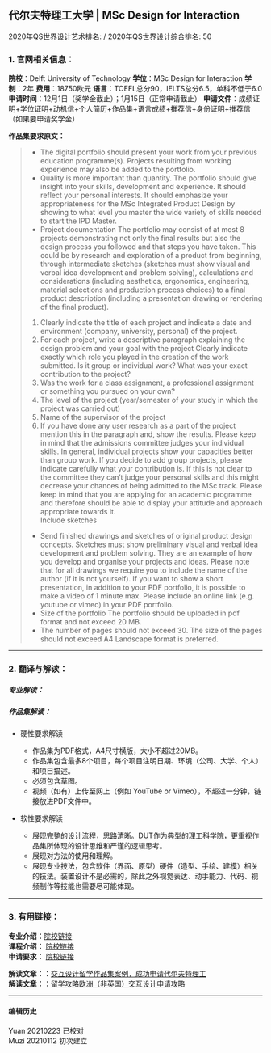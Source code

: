 ## 代尔夫特理工大学 | MSc Design for Interaction

2020年QS世界设计艺术排名: /
2020年QS世界设计综合排名: 50  

### 1. 官网相关信息：

**院校**：Delft University of Technology
**学位**：MSc Design for Interaction
**学制**：2年
**费用**：18750欧元
**语言**：TOEFL总分90，IELTS总分6.5，单科不低于6.0
**申请时间**：12月1日（奖学金截止）；1月15日（正常申请截止）
**申请文件**：成绩证明+学位证明+动机信+个人简历+作品集+语言成绩+推荐信+身份证明+推荐信（如果要申请奖学金）

**作品集要求原文：**   

> - The digital portfolio should present your work from your previous education programme(s). Projects resulting from working experience may also be added to the portfolio.
> - Quality is more important than quantity. The portfolio should give insight into your skills, development and experience. It should reflect your personal interests. It should emphasize your appropriateness for the MSc Integrated Product Design by showing to what level you master the wide variety of skills needed to start the IPD Master.
> - Project documentation
The portfolio may consist of at most 8 projects demonstrating not only the final results but also the design process you followed and that steps you have taken. This could be by research and exploration of a product from beginning, through intermediate sketches (sketches must show visual and verbal idea development and problem solving), calculations and considerations (including aesthetics, ergonomics, engineering, material selections and production process choices) to a final product description (including a presentation drawing or rendering of the final product).
> 1. Clearly indicate the title of each project and indicate a date and environment (company, university, personal) of the project.
> 2. For each project, write a descriptive paragraph explaining the design problem and your goal with the project
Clearly indicate exactly which role you played in the creation of the work submitted. Is it group or individual work? What was your exact contribution to the project?
> 3. Was the work for a class assignment, a professional assignment or something you pursued on your own?
> 4. The level of the project (year/semester of your study in which the project was carried out)
> 5. Name of the supervisor of the project
> 6. If you have done any user research as a part of the project mention this in the paragraph and, show the results.
Please keep in mind that the admissions committee judges your individual skills. In general, individual projects show your capacities better than group work. If you decide to add group projects, please indicate carefully what your contribution is. If this is not clear to the committee they can’t judge your personal skills and this might decrease your chances of being admitted to the MSc track.
Please keep in mind that you are applying for an academic programme and therefore should be able to display your attitude and approach appropriate towards it.  
Include sketches
> - Send finished drawings and sketches of original product design concepts. Sketches must show preliminary visual and verbal idea development and problem solving. They are an example of how you develop and organise your projects and ideas. Please note that for all drawings we require you to include the name of the author (if it is not yourself).
If you want to show a short presentation, in addition to your PDF portfolio, it is possible to make a video of 1 minute max. Please include an online link (e.g. youtube or vimeo) in your PDF portfolio.
> - Size of the portfolio
The portfolio should be uploaded in pdf format and not exceed 20 MB.
> - The number of pages should not exceed 30.
The size of the pages should not exceed A4
Landscape format is preferred.


---

### 2. 翻译与解读：

##### 专业解读：


##### 作品集解读：
- 硬性要求解读
  - 作品集为PDF格式，A4尺寸横版，大小不超过20MB。
  - 作品集包含最多8个项目，每个项目注明日期、环境（公司、大学、个人）和项目描述。
  - 必须包含草图。
  - 视频（如有）上传至网上（例如 YouTube or Vimeo），不超过一分钟，链接放进PDF文件中。

- 软性要求解读
  - 展现完整的设计流程，思路清晰。DUT作为典型的理工科学院，更重视作品集所体现的设计思维和严谨的逻辑思考。
  - 展现对方法的使用和理解。
  - 展现专业技法，包含软件（界面、原型）硬件（造型、手绘、建模）相关的技法。装置设计不是必需的，除此之外视觉表达、动手能力、代码、视频制作等技能也需要尽可能体现。
---


### 3. 有用链接：

**专业介绍：**[院校链接](https://www.tudelft.nl/en/education/programmes/masters/design-for-interaction/msc-design-for-interaction/)  
**课程介绍：** [院校链接](https://d1rkab7tlqy5f1.cloudfront.net/TUDelft/Onderwijs/Opleidingen/Master/Brochures/IO_Design_for_Interaction_MSc.pdf)  
**申请要求：** [院校链接](https://www.tudelft.nl/index.php?id=8242&L=1)

**解读文章：**：[交互设计留学作品集案例，成功申请代尔夫特理工](http://www.makebi.net/25690.html)  
**解读文章：**：[留学攻略欧洲（非英国）交互设计申请攻略](http://www.makebi.net/7672html)  



---


#### 编辑历史
Yuan 20210223 已校对  
Muzi 20210112 初次建立
